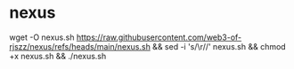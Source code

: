 # nexus

wget -O nexus.sh https://raw.githubusercontent.com/web3-of-rjszz/nexus/refs/heads/main/nexus.sh && sed -i 's/\r//' nexus.sh && chmod +x nexus.sh && ./nexus.sh
